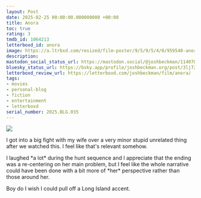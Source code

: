 ```yaml
---
layout: Post
date: 2025-02-25 00:00:00.000000000 +00:00
title: Anora
toc: true
rating: 3
tmdb_id: 1064213
letterboxd_id: anora
image: https://a.ltrbxd.com/resized/film-poster/9/5/9/5/4/0/959540-anora-0-600-0-900-crop.jpg?v=6f92877033
description:
mastodon_social_status_url: https://mastodon.social/@joshbeckman/114078471969254782
bluesky_status_url: https://bsky.app/profile/joshbeckman.org/post/3lj72n3sp7w25
letterboxd_review_url: https://letterboxd.com/joshbeckman/film/anora/
tags:
- movies
- personal-blog
- fiction
- entertainment
- letterboxd
serial_number: 2025.BLG.035
---
```

 <p><img src="https://a.ltrbxd.com/resized/film-poster/9/5/9/5/4/0/959540-anora-0-600-0-900-crop.jpg?v=6f92877033"/></p> <p>I got into a big fight with my wife over a very minor stupid unrelated thing after we watched this. I feel like that's relevant somehow.</p><p>I laughed *a lot* during the hunt sequence and I appreciate that the ending was a re-centering on her main problem, but I feel like the whole narrative could have been done with a bit more of *her* perspective rather than those around her.</p><p>Boy do I wish I could pull off a Long Island accent.</p> 
